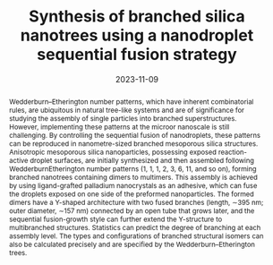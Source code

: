 ---
title: Synthesis of branched silica nanotrees using a nanodroplet sequential fusion strategy
authors:
- Yuzhu Ma
- 朱有亮
- Runfeng Lin
- Yan Ai
- Linlin Duan
- Kun Lan
- Bing Ma
- Jia Jia
- Wei Zhang
- Changyao Wang
- Jie Zhang
- Angang Dong
- Zhongyuan Lu
- Xiaomin Li
- Dongyuan Zhao
date: '2023-11-09'
doi: 10.1038/s44160-023-00434-z
publish_types: 期刊文章
publication: Nature Synthesis
publication_short: Nat. Synth
abstract: Wedderburn–Etherington number patterns, which have inherent  combinatorial rules, are ubiquitous in natural tree-like systems and are  of significance for studying the assembly of single particles into  branched superstructures. However, implementing these patterns at the  microor nanoscale is still challenging. By controlling the sequential  fusion of nanodroplets, these patterns can be reproduced in  nanometre-sized branched mesoporous silica structures. Anisotropic  mesoporous silica nanoparticles, possessing exposed reaction-active  droplet surfaces, are initially synthesized and then assembled following  WedderburnEtherington number patterns (1, 1, 1, 2, 3, 6, 11, and so  on), forming branched nanotrees containing dimers to multimers. This  assembly is achieved by using ligand-grafted palladium nanocrystals as  an adhesive, which can fuse the droplets exposed on one side of the  preformed nanoparticles. The formed dimers have a Y-shaped architecture  with two fused branches (length, ∼395 nm; outer diameter, ∼157 nm)  connected by an open tube that grows later, and the sequential  fusion-growth style can further extend the Y-structure to multibranched  structures. Statistics can predict the degree of branching at each  assembly level. The types and configurations of branched structural  isomers can also be calculated precisely and are specified by the  Wedderburn–Etherington trees.
url_pdf: https://www.nature.com/articles/s44160-023-00434-z
---